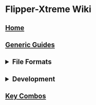 # Flipper-Xtreme Wiki

<h2><a href="Home">Home</a><ul></ul></h2>
<h2><a href="Generic-Guides">Generic Guides</a><ul></ul></h2>
<h2><details><summary>File Formats</summary><h5><ul>
  <li><a href="Asset-Packs">Asset Packs</a></li>
  <li><a href="BadUSB">BadUSB</a></li>
  <li><a href="iButton">iButton</a></li>
  <li><a href="Infrared">Infrared</a></li>
  <li><a href="NFC">NFC</a></li>
  <li><a href="RFID">RFID</a></li>
  <li><a href="SubGhz">SubGhz</a></li>
  <li><a href="SubGhz-Remote">SubGhz Remote</a></li>
  <li><a href="SubGhz-Settings">SubGhz Settings</a></li>
</ul></h5></details></h2>
<h2><details><summary>Development</summary><h5><ul>
  <li><a href="App-Manifests">App Manifests</a></li>
  <li><a href="FAPs">FAPs</a></li>
  <li><a href="FBT">FBT</a></li>
  <li><a href="Hardware-Targets">Hardware Targets</a></li>
  <li><a href="How-To-Build">How To Build</a></li>
  <li><a href="OTA-Updates">OTA Updates</a></li>
  <li><a href="Unit-Tests">Unit Tests</a></li>
</ul></h5></details></h2>
<h2><a href="Key-Combos">Key Combos</a><ul></ul></h2>
